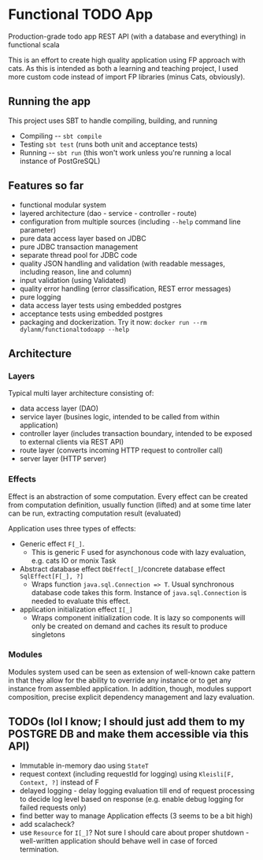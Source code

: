 # Functional TODO App
Production-grade todo app REST API (with a database and everything) in functional scala

This is an effort to create high quality application using FP approach with cats.
As this is intended as both a learning and teaching project, I used more custom code instead of import FP libraries 
(minus Cats, obviously).

## Running the app

This project uses SBT to handle compiling, building, and running

- Compiling -- `sbt compile`
- Testing `sbt test` (runs both unit and acceptance tests)
- Running -- `sbt run` (this won't work unless you're running a local instance of PostGreSQL)

## Features so far

- functional modular system
- layered architecture (dao - service - controller - route)
- configuration from multiple sources (including `--help` command line parameter)
- pure data access layer based on JDBC
- pure JDBC transaction management
- separate thread pool for JDBC code
- quality JSON handling and validation (with readable messages, including reason, line and column)
- input validation (using Validated)
- quality error handling (error classification, REST error messages)
- pure logging
- data access layer tests using embedded postgres
- acceptance tests using embedded postgres
- packaging and dockerization. Try it now: `docker run --rm dylanm/functionaltodoapp --help`

## Architecture

### Layers

Typical multi layer architecture consisting of:
- data access layer (DAO)
- service layer (busines logic, intended to be called from within application)
- controller layer (includes transaction boundary, intended to be exposed to external clients via REST API)
- route layer (converts incoming HTTP request to controller call)
- server layer (HTTP server)

### Effects

Effect is an abstraction of some computation. 
Every effect can be created from computation definition, usually function (lifted) 
and at some time later can be run, extracting computation result (evaluated)

Application uses three types of effects:
- Generic effect `F[_]`. 
  - This is generic F used for asynchonous code with lazy evaluation, e.g. cats IO or monix Task
- Abstract database effect `DbEffect[_]`/concrete database effect `SqlEffect[F[_], ?]`
  - Wraps function `java.sql.Connection => T`. Usual synchronous database code takes this form. Instance of `java.sql.Connection` is needed to evaluate this effect. 
- application initialization effect `I[_]`
  - Wraps component initialization code. It is lazy so components will only be created on demand and caches its result to produce singletons

### Modules

Modules system used can be seen as extension of well-known cake pattern in that they allow for the ability to override any instance or to get any instance from assembled application.
In addition, though, modules support composition, precise explicit dependency management and lazy evaluation.  

## TODOs (lol I know; I should just add them to my POSTGRE DB and make them accessible via this API)

- Immutable in-memory dao using `StateT`
- request context (including requestId for logging) using `Kleisli[F, Context, ?]` instead of F
- delayed logging - delay logging evaluation till end of request processing to decide log level based on response (e.g. enable debug logging for failed requests only)
- find better way to manage Application effects (3 seems to be a bit high)
- add scalacheck?
- use `Resource` for `I[_]`? Not sure I should care about proper shutdown - well-written application should behave well in case of forced termination.